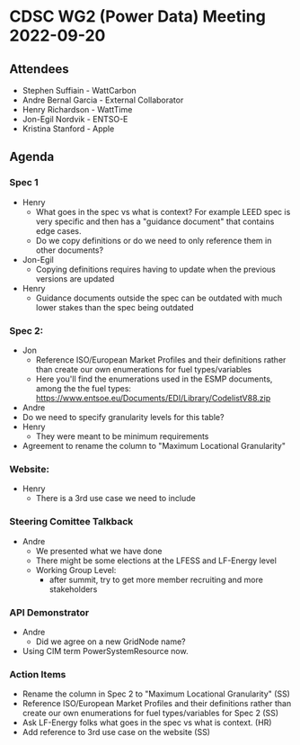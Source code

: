 
# CDSC WG2 (Power Data) Meeting 2022-09-20

## Attendees
- Stephen Suffiain - WattCarbon
- Andre Bernal Garcia - External Collaborator
- Henry Richardson - WattTime
- Jon-Egil Nordvik - ENTSO-E
- Kristina Stanford - Apple

## Agenda
### Spec 1
- Henry
  - What goes in the spec vs what is context? For example LEED spec is very specific and then has a "guidance document" that contains edge cases.
  - Do we copy definitions or do we need to only reference them in other documents?
- Jon-Egil
  - Copying definitions requires having to update when the previous versions are updated
- Henry
   - Guidance documents outside the spec can be outdated with much lower stakes than the spec being outdated

### Spec 2:
 - Jon
   - Reference ISO/European Market Profiles and their definitions rather than create our own enumerations for fuel types/variables
   - Here you'll find the enumerations used in the ESMP documents, among the the fuel types: https://www.entsoe.eu/Documents/EDI/Library/CodelistV88.zip
- Andre
 - Do we need to specify granularity levels for this table?
- Henry
  - They were meant to be minimum requirements
- Agreement to rename the column to "Maximum Locational Granularity"

### Website:
- Henry
  - There is a 3rd use case we need to include


### Steering Comittee Talkback
 - Andre
   - We presented what we have done
   - There might be some elections at the LFESS and LF-Energy level
   - Working Group Level: 
      - after summit, try to get more member recruiting and more stakeholders

### API Demonstrator
- Andre
   - Did we agree on a new GridNode name?
- Using CIM term PowerSystemResource now.

### Action Items
- Rename the column in Spec 2 to "Maximum Locational Granularity" (SS)
- Reference ISO/European Market Profiles and their definitions rather than create our own enumerations for fuel types/variables for Spec 2 (SS)
- Ask LF-Energy folks what goes in the spec vs what is context. (HR)
- Add reference to 3rd use case on the website (SS)
